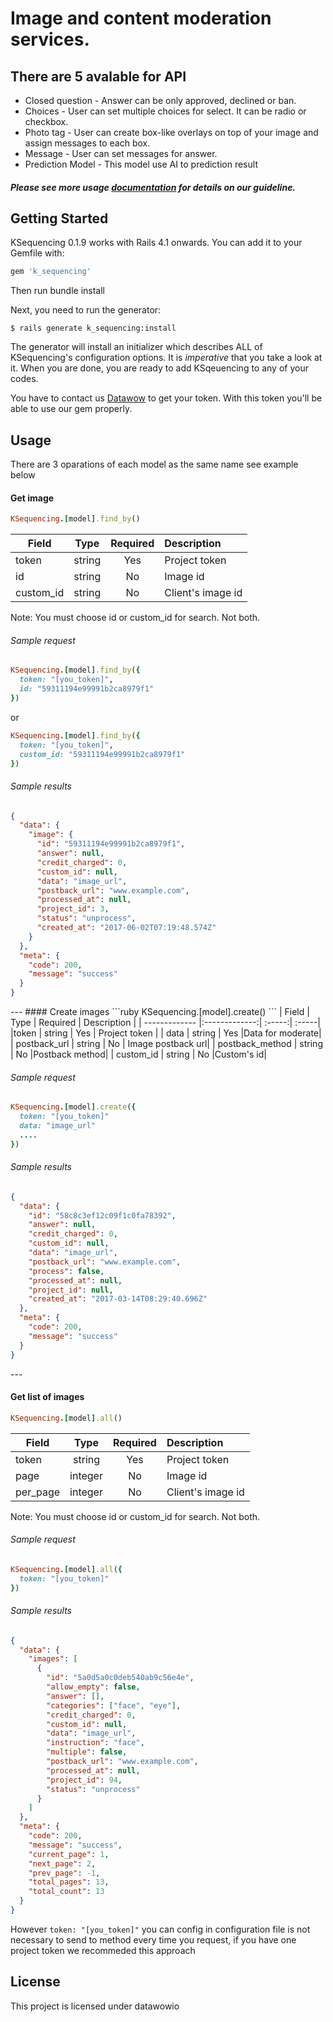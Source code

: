 # Image and content moderation services.


## There are 5 avalable for API 
* Closed question - Answer can be only approved, declined or ban.
* Choices - User can set multiple choices for select. It can be radio or checkbox.
* Photo tag - User can create box-like overlays on top of your image and assign messages to each box.
* Message - User can set messages for answer.
* Prediction Model - This model use AI to prediction result

##### Please see more usage [documentation](docs/documentation.md) for details on our guideline.



## Getting Started

KSequencing 0.1.9 works with Rails 4.1 onwards. You can add it to your Gemfile with:
```ruby
gem 'k_sequencing'
```
Then run bundle install

Next, you need to run the generator:

```console
$ rails generate k_sequencing:install
```

The generator will install an initializer which describes ALL of KSequencing's configuration options. It is *imperative* that you take a look at it. When you are done, you are ready to add KSqeuencing to any of your codes.

You have to contact us [Datawow](https://datawow.io/pages/contact) to get your token. With this token you'll be able to use our gem properly.

## Usage
There are 3 oparations of each model as the same name see example below

#### Get image
```ruby
KSequencing.[model].find_by()
```

| Field        | Type           | Required  | Description |
| ------------- |:-------------:| :----:| :-----|
|token | string     |    Yes | Project token |
| id	     | string      |   No | Image id|
|custom_id | string     |    No | Client's image id |\

Note: You must choose id or custom_id for search. Not both.

###### Sample request

```ruby
KSequencing.[model].find_by({
  token: "[you_token]",
  id: "59311194e99991b2ca8979f1"
})
```

or

```ruby
KSequencing.[model].find_by({
  token: "[you_token]",
  custom_id: "59311194e99991b2ca8979f1"
})
```

###### Sample results
```json
{
  "data": {
    "image": {
      "id": "59311194e99991b2ca8979f1",
      "answer": null,
      "credit_charged": 0,
      "custom_id": null,
      "data": "image_url",
      "postback_url": "www.example.com",
      "processed_at": null,
      "project_id": 3,
      "status": "unprocess",
      "created_at": "2017-06-02T07:19:48.574Z"
    }
  },
  "meta": {
    "code": 200,
    "message": "success"
  }
}
```
<Enter>
---
#### Create images
```ruby
KSequencing.[model].create()
```
| Field        | Type           | Required  | Description |
| ------------- |:-------------:| :-----:| :-----|
|token | string     |    Yes | Project token |
| data     | 	string | Yes |Data for moderate|
| postback_url	     | string      | No | Image postback url|
| postback_method     | 	string | No |Postback method|
| custom_id	     | string      |   No |Custom's id|

###### Sample request

```ruby
KSequencing.[model].create({
  token: "[you_token]"
  data: "image_url"
  ....
})
```

###### Sample results
```json
{
  "data": {
    "id": "58c8c3ef12c09f1c0fa78392",
    "answer": null,
    "credit_charged": 0,
    "custom_id": null,
    "data": "image_url",
    "postback_url": "www.example.com",
    "process": false,
    "processed_at": null,
    "project_id": null,
    "created_at": "2017-03-14T08:29:40.696Z"
  },
  "meta": {
    "code": 200,
    "message": "success"
  }
}
```
<Enter>
---

#### Get list of images
```ruby
KSequencing.[model].all()
```

| Field        | Type           | Required  | Description |
| ------------- |:-------------:| :----:| :-----|
|token | string     |    Yes | Project token |
| page	     | integer       |   No | Image id|
|per_page | integer      |    No | Client's image id |\

Note: You must choose id or custom_id for search. Not both.

###### Sample request

```ruby
KSequencing.[model].all({
  token: "[you_token]"
})
```


###### Sample results
```json
{
  "data": {
    "images": [
      {
        "id": "5a0d5a0c0deb540ab9c56e4e",
        "allow_empty": false,
        "answer": [],
        "categories": ["face", "eye"],
        "credit_charged": 0,
        "custom_id": null,
        "data": "image_url",
        "instruction": "face",
        "multiple": false,
        "postback_url": "www.example.com",
        "processed_at": null,
        "project_id": 94,
        "status": "unprocess"
      }
    ]
  },
  "meta": {
    "code": 200,
    "message": "success",
    "current_page": 1,
    "next_page": 2,
    "prev_page": -1,
    "total_pages": 13,
    "total_count": 13
  }
}
```
<Enter>

However `token: "[you_token]"` you can config in configuration file is not necessary to send to method every time you request, if you have one project token we recommeded this approach

## License

This project is licensed under datawowio
